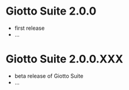 
# Giotto Suite 2.0.0

-   first release  
-   …

# Giotto Suite 2.0.0.XXX

-   beta release of Giotto Suite  
-   …
